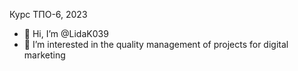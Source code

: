 Курс ТПО-6, 2023


- 👋 Hi, I’m @LidaK039
- 👀 I’m interested in the quality management of projects for digital marketing
  
<!---
LidaK039/LidaK039 is a ✨ special ✨ repository because its `README.md` (this file) appears on your GitHub profile.
You can click the Preview link to take a look at your changes.
--->

